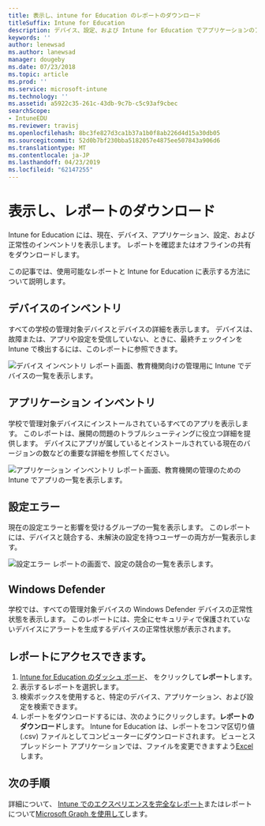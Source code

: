 ```yaml
---
title: 表示し、intune for Education のレポートのダウンロード
titleSuffix: Intune for Education
description: デバイス、設定、および Intune for Education でアプリケーションのアクティビティを理解するのに役立つレポートを取得します。
keywords: ''
author: lenewsad
ms.author: lanewsad
manager: dougeby
ms.date: 07/23/2018
ms.topic: article
ms.prod: ''
ms.service: microsoft-intune
ms.technology: ''
ms.assetid: a5922c35-261c-43db-9c7b-c5c93af9cbec
searchScope:
- IntuneEDU
ms.reviewer: travisj
ms.openlocfilehash: 8bc3fe827d3ca1b37a1b0f8ab226d4d15a30db05
ms.sourcegitcommit: 52d0b7bf230bba5182057e4875ee507843a906d6
ms.translationtype: MT
ms.contentlocale: ja-JP
ms.lasthandoff: 04/23/2019
ms.locfileid: "62147255"
---
```

# <a name="view-and-download-reports"></a>表示し、レポートのダウンロード  

Intune for Education には、現在、デバイス、アプリケーション、設定、および正常性のインベントリを表示します。 レポートを確認またはオフラインの共有をダウンロードします。

この記事では、使用可能なレポートと Intune for Education に表示する方法について説明します。

## <a name="device-inventory"></a>デバイスのインベントリ
すべての学校の管理対象デバイスとデバイスの詳細を表示します。 デバイスは、故障または、アプリや設定を受信していない、ときに、最終チェックインを Intune で検出するには、このレポートに参照できます。   

   ![デバイス インベントリ レポート画面、教育機関向けの管理用に Intune でデバイスの一覧を表示します。](./media/reports-001-device-inventory.png)

## <a name="application-inventory"></a>アプリケーション インベントリ
学校で管理対象デバイスにインストールされているすべてのアプリを表示します。 このレポートは、展開の問題のトラブルシューティングに役立つ詳細を提供します。 デバイスにアプリが属しているとインストールされている現在のバージョンの数などの重要な詳細を参照してください。  
 
 ![アプリケーション インベントリ レポート画面、教育機関の管理のための Intune でアプリの一覧を表示します。](./media/reports-002-app-inventory.png)  

## <a name="settings-errors"></a>設定エラー
現在の設定エラーと影響を受けるグループの一覧を表示します。 このレポートには、デバイスと競合する、未解決の設定を持つユーザーの両方が一覧表示します。   

   ![設定エラー レポートの画面で、設定の競合の一覧を表示します。](./media/reports-003-settings-error.png)

## <a name="windows-defender"></a>Windows Defender
学校では、すべての管理対象デバイスの Windows Defender デバイスの正常性状態を表示します。 このレポートには、完全にセキュリティで保護されていないデバイスにアラートを生成するデバイスの正常性状態が表示されます。 

## <a name="access-your-reports"></a>レポートにアクセスできます。

1. [Intune for Education のダッシュ ボード](https://intuneeducation.portal.azure.com)、 をクリックして**レポート**します。  
2. 表示するレポートを選択します。 
3. 検索ボックスを使用すると、特定のデバイス、アプリケーション、および設定を検索できます。
4. レポートをダウンロードするには、次のようにクリックします。**レポートのダウンロード**します。 Intune for Education は、レポートをコンマ区切り値 (.csv) ファイルとしてコンピューターにダウンロードされます。 ビューとスプレッドシート アプリケーションでは、ファイルを変更できますよう[Excel](https://support.office.com/article/Import-or-export-text-txt-or-csv-files-5250ac4c-663c-47ce-937b-339e391393ba)します。  

## <a name="next-steps"></a>次の手順  
詳細について、 [Intune でのエクスペリエンスを完全なレポート](https://docs.microsoft.com/intune/deploy-use/understand-microsoft-intune-operations-by-using-reports)またはレポートについて[Microsoft Graph を使用して](https://developer.microsoft.com/graph/docs/overview/overview)します。
